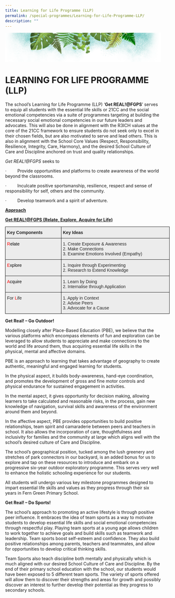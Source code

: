 ```yaml
---
title: Learning for Life Programme (LLP)
permalink: /special-programmes/Learning-for-Life-Programme-LLP/
description: ""
---
```

![](/images/Banner.png)

# LEARNING FOR LIFE PROGRAMME (LLP)

The school’s Learning for Life Programme (LLP) ‘**Get REAL!@FGPS**’ serves to equip all students with the essential life skills or 21CC and the social emotional competencies via a suite of programmes targeting at building the necessary social emotional competencies in our future leaders and advocates. This will also be done in alignment with the R3ICH values at the core of the 21CC framework to ensure students do not seek only to excel in their chosen fields, but are also motivated to serve and lead others. This is also in alignment with the School Core Values (Respect, Responsibility, Resilience, Integrity, Care, Harmony), and the desired School Culture of Care and Discipline anchored on trust and quality relationships.

_Get REAL!@FGPS_ seeks to

·         Provide opportunities and platforms to create awareness of the world beyond the classrooms.

·         Inculcate positive sportsmanship, resilience, respect and sense of responsibility for self, others and the community.

·         Develop teamwork and a spirit of adventure.


<u> <b> Approach </b> </u>


<u> <b> Get REAL!@FGPS (Relate, Explore, Acquire for Life) </b> </u>

<style type="text/css">
.tg  {border-collapse:collapse;border-spacing:0;}
.tg td{border-color:black;border-style:solid;border-width:1px;font-family:Arial, sans-serif;font-size:14px;
  overflow:hidden;padding:10px 5px;word-break:normal;}
.tg th{border-color:black;border-style:solid;border-width:1px;font-family:Arial, sans-serif;font-size:14px;
  font-weight:normal;overflow:hidden;padding:10px 5px;word-break:normal;}
.tg .tg-emg8{background-color:#ECECEC;color:#222;text-align:left;vertical-align:top}
.tg .tg-egno{background-color:#ECECEC;color:#F00;text-align:left;vertical-align:top}
.tg .tg-b4br{background-color:#ECECEC;color:#222;font-weight:bold;text-align:left;vertical-align:top}
</style>
<table class="tg" style="undefined;table-layout: fixed; width: 532px">
<colgroup>
<col style="width: 181px">
<col style="width: 351px">
</colgroup>
<thead>
  <tr>
    <th class="tg-b4br">Key Components</th>
    <th class="tg-b4br">Key Ideas</th>
  </tr>
</thead>
<tbody>
  <tr>
    <td class="tg-egno">R<span style="color:#000">elate</span></td>
    <td class="tg-emg8">1.    Create Exposure &amp; Awareness<br>2.    Make Connections<br>3.    Examine Emotions Involved (Empathy)</td>
  </tr>
  <tr>
    <td class="tg-egno">E<span style="color:#000">xplore</span></td>
    <td class="tg-emg8">1.    Inquire through Experimenting<br>2.    Research to Extend Knowledge</td>
  </tr>
  <tr>
    <td class="tg-egno">A<span style="color:#000">cquire</span></td>
    <td class="tg-emg8">1.    Learn by Doing<br>2.    Internalise through Application</td>
  </tr>
  <tr>
    <td class="tg-emg8">For <span style="color:#F00">L</span>ife</td>
    <td class="tg-emg8">1.    Apply in Context<br>2.    Advise Peers<br>3.    Advocate for a Cause</td>
  </tr>
</tbody>
</table>


<b> Get Real! – Go Outdoor! </b>

Modelling closely after Place-Based Education (PBE), we believe that the various platforms which encompass elements of fun and exploration can be leveraged to allow students to appreciate and make connections to the world and life around them, thus acquiring essential life skills in the physical, mental and affective domains.  

PBE is an approach to learning that takes advantage of geography to create authentic, meaningful and engaged learning for students.

In the physical aspect, it builds body-awareness, hand-eye coordination, and promotes the development of gross and fine motor controls and physical endurance for sustained engagement in activities.

In the mental aspect, it gives opportunity for decision making, allowing learners to take calculated and reasonable risks, in the process, gain new knowledge of navigation, survival skills and awareness of the environment around them and beyond.

In the affective aspect, PBE provides opportunities to build positive relationships, team spirit and camaraderie between peers and teachers in school. It also allows the incorporation of care, thoughtfulness and inclusivity for families and the community at large which aligns well with the school’s desired culture of Care and Discipline.

The school’s geographical position, tucked among the lush greenery and stretches of park connectors in our backyard, is an added bonus for us to explore and tap on these resources to introduce and embark on a progressive six-year outdoor exploratory programme. This serves very well to enhance the holistic schooling experience for our students.

All students will undergo various key milestone programmes designed to impart essential life skills and values as they progress through their six years in Fern Green Primary School.


<b> Get Real! – Do Sports! </b>

The school’s approach to promoting an active lifestyle is through positive peer influence. It embraces the idea of team sports as a way to motivate students to develop essential life skills and social emotional competencies through respectful play. Playing team sports at a young age allows children to work together to achieve goals and build skills such as teamwork and leadership. Team sports boost self-esteem and confidence. They also build positive relationships among parents, teachers and teammates, and allow for opportunities to develop critical thinking skills.

Team Sports also teach discipline both mentally and physically which is much aligned with our desired School Culture of Care and Discipline. By the end of their primary school education with the school, our students would have been exposed to 5 different team sports. The variety of sports offered will allow them to discover their strengths and areas for growth and possibly discover an interest to further develop their potential as they progress to secondary schools.
